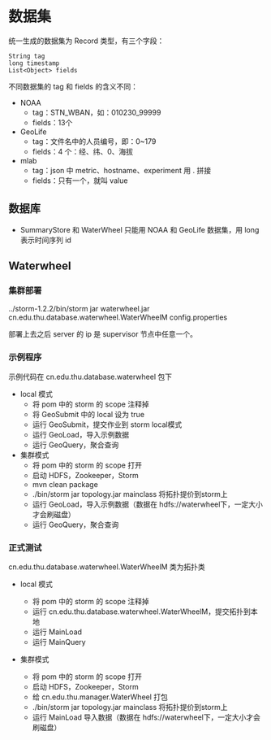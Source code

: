 # 数据集

统一生成的数据集为 Record 类型，有三个字段：

```
String tag
long timestamp
List<Object> fields
```

不同数据集的 tag 和 fields 的含义不同：

* NOAA 
	* tag：STN_WBAN，如：010230_99999
	* fields：13个
* GeoLife
	* tag：文件名中的人员编号，即：0~179
	* fields：4 个：经、纬、0、海拔
* mlab
	* tag：json 中 metric、hostname、experiment 用 . 拼接
	* fields：只有一个，就叫 value

## 数据库 

* SummaryStore 和 WaterWheel 只能用 NOAA 和 GeoLife 数据集，用 long 表示时间序列 id


## Waterwheel

### 集群部署

../storm-1.2.2/bin/storm jar waterwheel.jar cn.edu.thu.database.waterwheel.WaterWheelM config.properties

部署上去之后 server 的 ip 是 supervisor 节点中任意一个。

### 示例程序

示例代码在 cn.edu.thu.database.waterwheel 包下

* local 模式
	* 将 pom 中的 storm 的 scope 注释掉
	* 将 GeoSubmit 中的 local 设为 true
	* 运行 GeoSubmit，提交作业到 storm local模式
	* 运行 GeoLoad，导入示例数据
	* 运行 GeoQuery，聚合查询
* 集群模式
	* 将 pom 中的 storm 的 scope 打开
	* 启动 HDFS，Zookeeper，Storm
	* mvn clean package
	* ./bin/storm jar topology.jar mainclass 将拓扑提价到storm上
	* 运行 GeoLoad，导入示例数据（数据在 hdfs://waterwheel下，一定大小才会刷磁盘）
	* 运行 GeoQuery，聚合查询

	
### 正式测试

cn.edu.thu.database.waterwheel.WaterWheelM 类为拓扑类

* local 模式
	* 将 pom 中的 storm 的 scope 注释掉
	* 运行 cn.edu.thu.database.waterwheel.WaterWheelM，提交拓扑到本地
	* 运行 MainLoad
	* 运行 MainQuery

* 集群模式
	* 将 pom 中的 storm 的 scope 打开
	* 启动 HDFS，Zookeeper，Storm
	* 给 cn.edu.thu.manager.WaterWheel 打包
	* ./bin/storm jar topology.jar mainclass 将拓扑提价到storm上
	* 运行 MainLoad 导入数据（数据在 hdfs://waterwheel下，一定大小才会刷磁盘）

